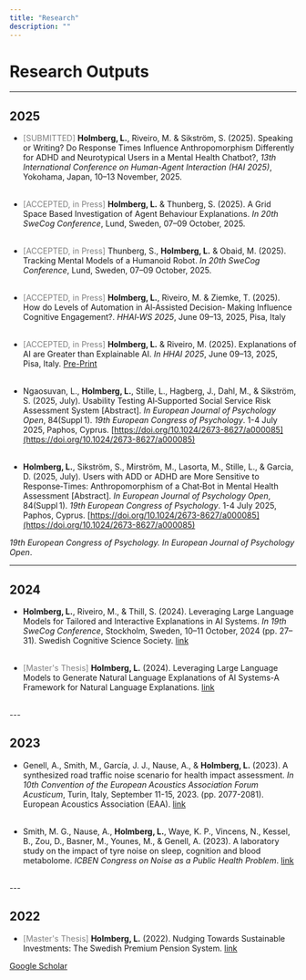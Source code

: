 ```yaml
---
title: "Research"
description: ""
---
```


# Research Outputs 
---
## 2025
* <span style="color: gray;">[SUBMITTED]</span> **Holmberg, L.**, Riveiro, M. & Sikström, S. (2025). Speaking or Writing? Do Response Times Influence Anthropomorphism
Differently for ADHD and Neurotypical Users in a Mental Health Chatbot?, _13th International Conference on Human-Agent Interaction (HAI 2025)_, Yokohama, Japan, 10–13 November, 2025.
<br><br>

* <span style="color: gray;">[ACCEPTED, in Press]</span> **Holmberg, L.** & Thunberg, S. (2025). A Grid Space Based Investigation of Agent Behaviour Explanations. _In 20th SweCog Conference_, Lund, Sweden, 07–09 October, 2025.
<br><br>

* <span style="color: gray;">[ACCEPTED, in Press]</span> Thunberg, S., **Holmberg, L.** & Obaid, M. (2025). Tracking Mental Models of a Humanoid Robot. _In 20th SweCog Conference_, Lund, Sweden, 07–09 October, 2025.
<br><br>

* <span style="color: gray;">[ACCEPTED, in Press]</span> **Holmberg, L.**, Riveiro, M. & Ziemke, T. (2025). How do Levels of Automation in AI‑Assisted Decision‑
Making Influence Cognitive Engagement?. _HHAI‑WS 2025_, June 09–13, 2025, Pisa, Italy
<br><br>

* <span style="color: gray;">[ACCEPTED, in Press]</span> **Holmberg, L.** & Riveiro, M. (2025). Explanations of AI are Greater than Explainable AI. _In HHAI 2025_, June 09–13, 2025, Pisa, Italy. [Pre-Print](/03-HHAI_2025_bluesky_paper_22.pdf)
<br><br>

* Ngaosuvan, L., **Holmberg, L.**, Stille, L., Hagberg, J., Dahl, M., & Sikström, S. (2025, July). Usability Testing AI‑Supported Social Service Risk Assessment System [Abstract]. _In European Journal of Psychology Open_, 84(Suppl 1). _19th European Congress of Psychology_. 1-4 July 2025, Paphos, Cyprus. [https://doi.org/10.1024/2673-8627/a000085](https://doi.org/10.1024/2673-8627/a000085)
<br><br>

* **Holmberg, L.**, Sikström, S., Mirström, M., Lasorta, M., Stille, L., & Garcia, D. (2025, July). Users with ADD or ADHD are More Sensitive to Response‑Times: Anthropomorphism of a Chat‑Bot in Mental Health Assessment [Abstract]. _In European Journal of Psychology Open_, 84(Suppl 1). _19th European Congress of Psychology_. 1-4 July 2025, Paphos, Cyprus. [https://doi.org/10.1024/2673-8627/a000085](https://doi.org/10.1024/2673-8627/a000085)

_19th European
Congress of Psychology. In European Journal of Psychology Open_.
<br>

---

## 2024
* **Holmberg, L.**, Riveiro, M., & Thill, S. (2024). Leveraging Large Language Models for Tailored and Interactive Explanations in
AI Systems. _In 19th SweCog Conference_, Stockholm, Sweden, 10–11 October, 2024 (pp. 27–31). Swedish Cognitive Science
Society. [link](https://swecog.se/files/SweCog2024_Proceedings.pdf)
<br><br>

* <span style="color: gray;">[Master's Thesis]</span> **Holmberg, L.** (2024). Leveraging Large Language Models to Generate Natural Language Explanations of AI Systems-A Framework for Natural Language Explanations. [link](https://gupea.ub.gu.se/bitstream/handle/2077/83670/CSE%2024-15%20LH.pdf?sequence=1&isAllowed=y)
<br>
---

## 2023 
* Genell, A., Smith, M., García, J. J., Nause, A., & **Holmberg, L.** (2023). A synthesized road traffic noise scenario for health impact assessment. _In 10th Convention of the European Acoustics Association Forum Acusticum_, Turin, Italy, September 11-15, 2023. (pp. 2077-2081). European Acoustics Association (EAA). [link](https://www.diva-portal.org/smash/get/diva2:1856126/FULLTEXT01.pdf)
<br><br>

* Smith, M. G., Nause, A., **Holmberg, L.**, Waye, K. P., Vincens, N., Kessel, B., Zou, D., Basner, M., Younes, M., & Genell, A. (2023). A laboratory study on the impact of tyre noise on sleep, cognition and blood metabolome. _ICBEN Congress on Noise as a Public Health Problem_. [link](https://icben.ethz.ch/2023/presenting136.pdf)
<br>
---

## 2022
* <span style="color: gray;">[Master's Thesis]</span> **Holmberg, L.** (2022). Nudging Towards Sustainable Investments: The Swedish Premium Pension System. [link](https://drive.google.com/file/d/1A_uM-lA4qeu8kYcbm2EgchGaUCeUVl41/view?usp=sharing)


[Google Scholar](https://scholar.google.com/citations?user=QHS0iYQAAAAJ&hl)
